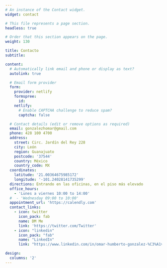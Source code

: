 ```yaml
---
# An instance of the Contact widget.
widget: contact

# This file represents a page section.
headless: true

# Order that this section appears on the page.
weight: 130

title: Contacto
subtitle:

content:
  # Automatically link email and phone or display as text?
  autolink: true

  # Email form provider
  form:
    provider: netlify
    formspree:
      id:
    netlify:
      # Enable CAPTCHA challenge to reduce spam?
      captcha: false

  # Contact details (edit or remove options as required)
  email: gonzalezhomar@gmail.com
  phone: 428 100 4700
  address:
    street: Circ. Jardín del Rey 228
    city: León
    region: Guanajuato
    postcode: '37544'
    country: México
    country_code: MX
  coordinates:
    latitude: '21.00364675985172'
    longitude: '-101.24028141735299'
  directions: Entrando en las oficinas, en el piso más elevado
  office_hours:
    - 'Lunes a viernes 10:00 to 14:00'
  #  - 'Wednesday 09:00 to 10:00'
  appointment_url: 'https://calendly.com'
  contact_links:
    - icon: twitter
      icon_pack: fab
      name: DM Me
      link: 'https://twitter.com/Twitter'
    - icon: "linkedin"
      icon_pack: "fab"
      name: "LinkedIn"
      link: "https://www.linkedin.com/in/omar-humberto-gonzalez-%C3%A1vila-ab674128/"

design:
  columns: '2'
---
```

